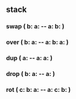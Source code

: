 ## stack



### swap ( b: a: -- a: b: )
### over ( b: a: -- a: b: a: )
### dup ( a: -- a: a: )
### drop ( b: a: -- a: )
### rot ( c: b: a: -- a: c: b: )

